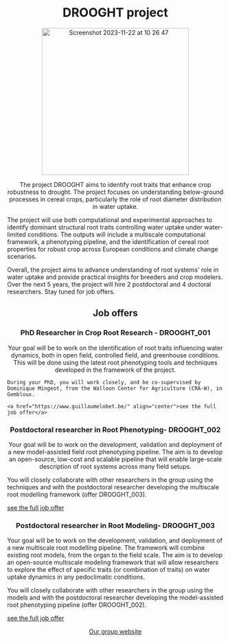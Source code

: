 <h1 align="center">DROOGHT project</h1>

<p align="center"><img width="342" align="center" alt="Screenshot 2023-11-22 at 10 26 47" src="https://github.com/DROOGHT/drooght.github.io/assets/2121453/f5a4df75-fde4-4fdd-8f19-c443632ed1dd"></p>

<p align="center">
The project DROOGHT aims to identify root traits that enhance crop robustness to drought. The project focuses on understanding below-ground processes in cereal crops, particularly the role of root diameter distribution in water uptake. </br> 

The project will use both computational and experimental approaches to identify dominant structural root traits controlling water uptake under water-limited conditions. The outputs will include a multiscale computational framework, a phenotyping pipeline, and the identification of cereal root properties for robust crop across European conditions and climate change scenarios. </br>

Overall, the project aims to advance understanding of root systems' role in water uptake and provide practical insights for breeders and crop modelers. Over the next 5 years, the project will hire 2 postdoctoral and 4 doctoral researchers.  Stay tuned for job offers. 

</p>

<h2 align="center">Job offers</h2>
  
  <h3 align="center">PhD Researcher in Crop Root Research - DROOGHT_001</h3>

  <p align="center">
    Your goal will be to work on the identification of root traits influencing water dynamics, both in open field, controlled field, and greenhouse conditions. This will be done using the latest root phenotyping tools and techniques developed in the framework of the project. </br>

    During your PhD, you will work closely, and be co-supervised by Dominique Mingeot, from the Walloon Center for Agriculture (CRA-W), in Gembloux. 

    <a href="https://www.guillaumelobet.be/" align="center">see the full job offer</a>

  </p>
  
  <h3 align="center">Postdoctoral researcher in Root Phenotyping- DROOGHT_002</h3>

  <p align="center">
Your goal will be to work on the development, validation and deployment of a new model-assisted field root phenotyping pipeline. The aim is to develop an open-source, low-cost and scalable pipeline that will enable large-scale description of root systems across many field setups. </br>

You will closely collaborate with other researchers in the group using the techniques and with the postdoctoral researcher developing the multiscale root modelling framework (offer DROOGHT_003).</br>

  <a href="https://www.guillaumelobet.be/" align="center">see the full job offer</a>
  </p>

  
  <h3 align="center">Postdoctoral researcher in Root Modeling- DROOGHT_003</h3>

<p align="center">
  
Your goal will be to work on the development, validation, and deployment of a new multiscale root modelling pipeline. The framework will combine existing root models, from the organ to the field scale. The aim is to develop an open-source multiscale modeling framework that will allow researchers to explore the effect of specific traits (or combination of traits) on water uptake dynamics in any pedoclimatic conditions.</br>

You will closely collaborate with other researchers in the group using the models and with the postdoctoral researcher developing the model-assisted root phenotyping pipeline (offer DROOGHT_002).  </br>

  <a href="https://www.guillaumelobet.be/" align="center">see the full job offer</a>
  
  </p>

<p align="center"><a href="https://www.guillaumelobet.be/">Our group website</a></p>

